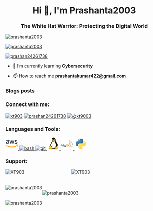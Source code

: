 <h1 align="center">Hi 👋, I'm Prashanta2003</h1>
<h3 align="center">The White Hat Warrior: Protecting the Digital World</h3>

<p align="left"> <img src="https://komarev.com/ghpvc/?username=prashanta2003&label=Profile%20views&color=0e75b6&style=flat" alt="prashanta2003" /> </p>

<p align="left"> <a href="https://github.com/ryo-ma/github-profile-trophy"><img src="https://github-profile-trophy.vercel.app/?username=prashanta2003" alt="prashanta2003" /></a> </p>

<p align="left"> <a href="https://twitter.com/prashan24261738" target="blank"><img src="https://img.shields.io/twitter/follow/prashan24261738?logo=twitter&style=for-the-badge" alt="prashan24261738" /></a> </p>

- 🌱 I’m currently learning **Cybersecurity**

- 📫 How to reach me **prashantakumar422@gmail.com**

### Blogs posts
<!-- BLOG-POST-LIST:START -->
<!-- BLOG-POST-LIST:END -->

<h3 align="left">Connect with me:</h3>
<p align="left">
<a href="https://dev.to/xt903" target="blank"><img align="center" src="https://raw.githubusercontent.com/rahuldkjain/github-profile-readme-generator/master/src/images/icons/Social/devto.svg" alt="xt903" height="30" width="40" /></a>
<a href="https://twitter.com/prashan24261738" target="blank"><img align="center" src="https://raw.githubusercontent.com/rahuldkjain/github-profile-readme-generator/master/src/images/icons/Social/twitter.svg" alt="prashan24261738" height="30" width="40" /></a>
<a href="https://medium.com/@xt9003" target="blank"><img align="center" src="https://raw.githubusercontent.com/rahuldkjain/github-profile-readme-generator/master/src/images/icons/Social/medium.svg" alt="@xt9003" height="30" width="40" /></a>
</p>

<h3 align="left">Languages and Tools:</h3>
<p align="left"> <a href="https://aws.amazon.com" target="_blank" rel="noreferrer"> <img src="https://raw.githubusercontent.com/devicons/devicon/master/icons/amazonwebservices/amazonwebservices-original-wordmark.svg" alt="aws" width="40" height="40"/> </a> <a href="https://www.gnu.org/software/bash/" target="_blank" rel="noreferrer"> <img src="https://www.vectorlogo.zone/logos/gnu_bash/gnu_bash-icon.svg" alt="bash" width="40" height="40"/> </a> <a href="https://git-scm.com/" target="_blank" rel="noreferrer"> <img src="https://www.vectorlogo.zone/logos/git-scm/git-scm-icon.svg" alt="git" width="40" height="40"/> </a> <a href="https://www.linux.org/" target="_blank" rel="noreferrer"> <img src="https://raw.githubusercontent.com/devicons/devicon/master/icons/linux/linux-original.svg" alt="linux" width="40" height="40"/> </a> <a href="https://www.mysql.com/" target="_blank" rel="noreferrer"> <img src="https://raw.githubusercontent.com/devicons/devicon/master/icons/mysql/mysql-original-wordmark.svg" alt="mysql" width="40" height="40"/> </a> <a href="https://www.python.org" target="_blank" rel="noreferrer"> <img src="https://raw.githubusercontent.com/devicons/devicon/master/icons/python/python-original.svg" alt="python" width="40" height="40"/> </a> </p>

<h3 align="left">Support:</h3>
<p><a href="https://www.buymeacoffee.com/XT903"> <img align="left" src="https://cdn.buymeacoffee.com/buttons/v2/default-yellow.png" height="50" width="210" alt="XT903" /></a><a href="https://ko-fi.com/XT903"> <img align="left" src="https://cdn.ko-fi.com/cdn/kofi3.png?v=3" height="50" width="210" alt="XT903" /></a></p><br><br>

<p><img align="left" src="https://github-readme-stats.vercel.app/api/top-langs?username=prashanta2003&show_icons=true&locale=en&layout=compact" alt="prashanta2003" /></p>

<p>&nbsp;<img align="center" src="https://github-readme-stats.vercel.app/api?username=prashanta2003&show_icons=true&locale=en" alt="prashanta2003" /></p>

<p><img align="center" src="https://github-readme-streak-stats.herokuapp.com/?user=prashanta2003&" alt="prashanta2003" /></p>

